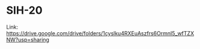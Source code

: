 # SIH-20
Link: https://drive.google.com/drive/folders/1cyslku4RXEuAszfrs6OrmnI5_wfTZXNW?usp=sharing
